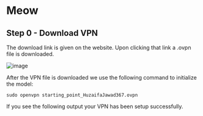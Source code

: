 # Meow

## Step 0 - Download VPN

The download link is given on the website. Upon clicking that link a .ovpn file is downloaded.

![image](https://github.com/huzaifa-jawad367/HackTheBox/assets/103884662/61f5147c-8181-4f5e-b851-6e1a5915733b)

After the VPN file is downloaded we use the following command to initialize the model:

```
sudo openvpn starting_point_HuzaifaJawad367.ovpn
```

If you see the following output your VPN has been setup successfully.
